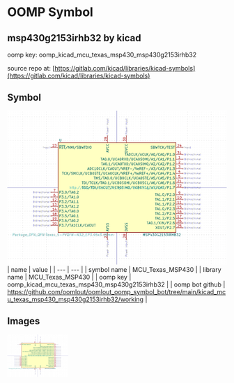 # OOMP Symbol  
## msp430g2153irhb32  by kicad  
  
oomp key: oomp_kicad_mcu_texas_msp430_msp430g2153irhb32  
  
source repo at: [https://gitlab.com/kicad/libraries/kicad-symbols](https://gitlab.com/kicad/libraries/kicad-symbols)  
## Symbol  
  
[![working.png](working_600.png)](working.png)  
| name | value | 
| --- | --- | 
| symbol name | MCU_Texas_MSP430 | 
| library name | MCU_Texas_MSP430 | 
| oomp key | oomp_kicad_mcu_texas_msp430_msp430g2153irhb32 | 
| oomp bot github | https://github.com/oomlout/oomlout_oomp_symbol_bot/tree/main/kicad_mcu_texas_msp430_msp430g2153irhb32/working | 
## Images  
  
[![working.png](working_140.png)](working.png)  
